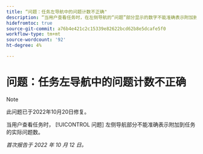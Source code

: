 ```yaml
---
title: “问题：任务左导航中的问题计数不正确"
description: “当用户查看任务时，在左侧导航的“问题”部分显示的数字不能准确表示附加到任务的实际问题数。”
hidefromtoc: true
source-git-commit: a76b4e421c2c15339e82622bcd62b8e5dcafe5f0
workflow-type: tm+mt
source-wordcount: '92'
ht-degree: 4%

---
```



# 问题：任务左导航中的问题计数不正确

>[!NOTE]
>
>此问题已于2022年10月20日修复。

当用户查看任务时， [!UICONTROL 问题] 左侧导航部分不能准确表示附加到任务的实际问题数。

_首次报告于 2022 年 10 月 12 日。_


